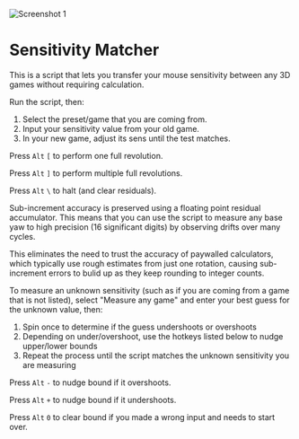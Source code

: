 ![Screenshot 1](https://i.redd.it/z0avmc2lsfe11.png)

# Sensitivity Matcher

This is a script that lets you transfer your mouse sensitivity between any 3D games without requiring calculation.

Run the script, then:

1) Select the preset/game that you are coming from.
2) Input your sensitivity value from your old game.
3) In your new game, adjust its sens until the test matches.

Press `Alt` `[` to perform one full revolution.

Press `Alt` `]` to perform multiple full revolutions.

Press `Alt` `\` to halt (and clear residuals).

Sub-increment accuracy is preserved using a floating point residual accumulator. This means that you can use the script to measure any base yaw to high precision (16 significant digits) by observing drifts over many cycles.

This eliminates the need to trust the accuracy of paywalled calculators, which typically use rough estimates from just one rotation, causing sub-increment errors to bulid up as they keep rounding to integer counts.

To measure an unknown sensitivity (such as if you are coming from a game that is not listed), select "Measure any game" and enter your best guess for the unknown value, then:

1) Spin once to determine if the guess undershoots or overshoots
2) Depending on under/overshoot, use the hotkeys listed below to nudge upper/lower bounds
3) Repeat the process until the script matches the unknown sensitivity you are measuring

Press `Alt` `-` to nudge bound if it overshoots.

Press `Alt` `+` to nudge bound if it undershoots.

Press `Alt` `0` to clear bound if you made a wrong input and needs to start over.
